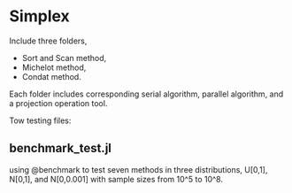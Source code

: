 # Simplex
Include three folders,
- Sort and Scan method,
- Michelot method,
- Condat method.

Each folder includes corresponding serial algorithm, parallel algorithm, and a projection operation tool.

Tow testing files:
## benchmark_test.jl
using @benchmark to test seven methods in three distributions, U[0,1], N[0,1], and N[0,0.001] with sample sizes from 10^5 to 10^8.

